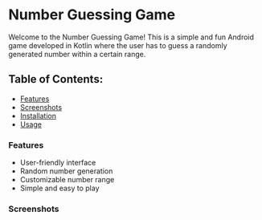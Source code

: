 # Number Guessing Game

Welcome to the Number Guessing Game! This is a simple and fun Android game developed in Kotlin where the user has to guess a randomly generated number within a certain range.


## Table of Contents:

- [Features](#Features)
- [Screenshots](#Screenshots)
- [Installation](#Installation)
- [Usage](#Usage)
  
### Features

- User-friendly interface
-  Random number generation
-  Customizable number range
-  Simple and easy to play

### Screenshots
